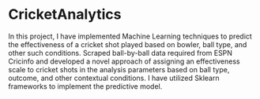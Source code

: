 # CricketAnalytics
In this project, I have implemented Machine Learning techniques to predict the effectiveness of a cricket shot played based on bowler, ball type, and other such conditions.
Scraped ball-by-ball data required from ESPN Cricinfo and developed a novel approach of assigning an effectiveness scale to cricket shots in the analysis parameters based on ball type, outcome, and other contextual conditions. I have utilized Sklearn frameworks to implement the predictive model.
